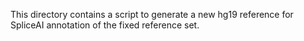 This directory contains a script to generate a new hg19 reference for SpliceAI annotation of the fixed reference set.
